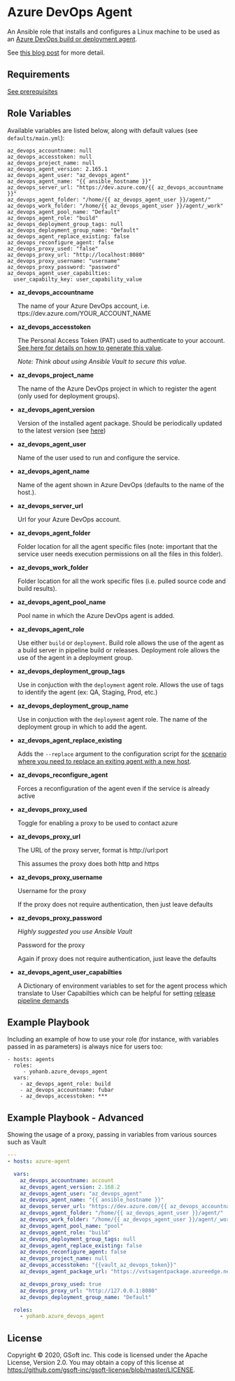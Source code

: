 # Azure DevOps Agent

An Ansible role that installs and configures a Linux machine to be used as an [Azure DevOps build or deployment agent](https://docs.microsoft.com/en-us/azure/devops/pipelines/agents/v2-linux?view=vsts).

See [this blog post](https://medium.com/gsoft-tech/easily-configuring-an-azure-devops-agent-with-ansible-fb9cb0f98b73) for more detail.

## Requirements

[See prerequisites](https://github.com/Microsoft/azure-pipelines-agent/blob/master/docs/start/envlinux.md)

## Role Variables

Available variables are listed below, along with default values (see `defaults/main.yml`):

    az_devops_accountname: null
    az_devops_accesstoken: null
    az_devops_project_name: null
    az_devops_agent_version: 2.165.1
    az_devops_agent_user: "az_devops_agent"
    az_devops_agent_name: "{{ ansible_hostname }}"
    az_devops_server_url: "https://dev.azure.com/{{ az_devops_accountname }}"
    az_devops_agent_folder: "/home/{{ az_devops_agent_user }}/agent/"
    az_devops_work_folder: "/home/{{ az_devops_agent_user }}/agent/_work"
    az_devops_agent_pool_name: "Default"
    az_devops_agent_role: "build"
    az_devops_deployment_group_tags: null
    az_devops_deployment_group_name: "Default"
    az_devops_agent_replace_existing: false
    az_devops_reconfigure_agent: false
    az_devops_proxy_used: "false"
    az_devops_proxy_url: "http://localhost:8080"
    az_devops_proxy_username: "username"
    az_devops_proxy_password: "password"
    az_devops_agent_user_capabilties:
      user_capabilty_key: user_capability_value

- **az_devops_accountname**

  The name of your Azure DevOps account, i.e. ttps://dev.azure.com/YOUR_ACCOUNT_NAME

- **az_devops_accesstoken**

  The Personal Access Token (PAT) used to authenticate to your account. [See here for details on how to generate this value](https://docs.microsoft.com/en-us/azure/devops/pipelines/agents/v2-linux?view=vsts#authenticate-with-a-personal-access-token-pat).

  _Note: Think about using Ansible Vault to secure this value._

- **az_devops_project_name**

  The name of the Azure DevOps project in which to register the agent (only used for deployment groups).

- **az_devops_agent_version**

  Version of the installed agent package. Should be periodically updated to the latest version (see [here](https://docs.microsoft.com/en-us/azure/devops/pipelines/agents/v2-linux?view=vsts#download-and-configure-the-agent))

- **az_devops_agent_user**

  Name of the user used to run and configure the service.

- **az_devops_agent_name**

  Name of the agent shown in Azure DevOps (defaults to the name of the host.).

- **az_devops_server_url**

  Url for your Azure DevOps account.

- **az_devops_agent_folder**

  Folder location for all the agent specific files (note: important that the service user needs execution permissions on all the files in this folder).

- **az_devops_work_folder**

  Folder location for all the work specific files (i.e. pulled source code and build results).

- **az_devops_agent_pool_name**

  Pool name in which the Azure DevOps agent is added.

- **az_devops_agent_role**

  Use either `build` or `deployment`. Build role allows the use of the agent as a build server in pipeline build or releases. Deployment role allows the use of the agent in a deployment group.

- **az_devops_deployment_group_tags**

  Use in conjuction with the `deployment` agent role. Allows the use of tags to identify the agent (ex: QA, Staging, Prod, etc.)

- **az_devops_deployment_group_name**

  Use in conjuction with the `deployment` agent role. The name of the deployment group in which to add the agent.

- **az_devops_agent_replace_existing**

  Adds the `--replace` argument to the configuration script for the [scenario where you need to replace an exiting agent with a new host](https://docs.microsoft.com/en-us/azure/devops/pipelines/agents/v2-linux?view=azure-devops#pool-and-agent-names).

- **az_devops_reconfigure_agent**

  Forces a reconfiguration of the agent even if the service is already active

- **az_devops_proxy_used**

  Toggle for enabling a proxy to be used to contact azure

- **az_devops_proxy_url**

  The URL of the proxy server, format is http://url:port

  This assumes the proxy does both http and https

- **az_devops_proxy_username**

  Username for the proxy

  If the proxy does not require authentication, then just leave defaults

- **az_devops_proxy_password**

  *Highly suggested you use Ansible Vault*
  
  Password for the proxy

  Again if proxy does not require authentication, just leave the defaults

- **az_devops_agent_user_capabilties**

  A Dictionary of environment variables to set for the agent process which translate to User Capabilties which can be helpful for setting [release pipeline demands](https://docs.microsoft.com/en-us/azure/devops/pipelines/process/demands?view=azure-devops&tabs=yaml)

## Example Playbook

Including an example of how to use your role (for instance, with variables passed in as parameters) is always nice for users too:

    - hosts: agents
      roles:
         - yohanb.azure_devops_agent
      vars:
        - az_devops_agent_role: build
        - az_devops_accountname: fubar
        - az_devops_accesstoken: ***

## Example Playbook - Advanced

Showing the usage of a proxy, passing in variables from various sources such as Vault

```yaml
---
- hosts: azure-agent

  vars:
    az_devops_accountname: account
    az_devops_agent_version: 2.168.2
    az_devops_agent_user: "az_devops_agent"
    az_devops_agent_name: "{{ ansible_hostname }}"
    az_devops_server_url: "https://dev.azure.com/{{ az_devops_accountname }}/"
    az_devops_agent_folder: "/home/{{ az_devops_agent_user }}/agent/"
    az_devops_work_folder: "/home/{{ az_devops_agent_user }}/agent/_work"
    az_devops_agent_pool_name: "pool"
    az_devops_agent_role: "build"
    az_devops_deployment_group_tags: null
    az_devops_agent_replace_existing: false
    az_devops_reconfigure_agent: false
    az_devops_project_name: null
    az_devops_accesstoken: "{{vault_az_devops_token}}"
    az_devops_agent_package_url: "https://vstsagentpackage.azureedge.net/agent/{{ az_devops_agent_version }}/vsts-agent-linux-x64-{{ az_devops_agent_version }}.tar.gz"

    az_devops_proxy_used: true
    az_devops_proxy_url: "http://127.0.0.1:8080"
    az_devops_deployment_group_name: "Default"

  roles:
    - yohanb.azure_devops_agent
```
## License

Copyright © 2020, GSoft inc. This code is licensed under the Apache License, Version 2.0. You may obtain a copy of this license at https://github.com/gsoft-inc/gsoft-license/blob/master/LICENSE.
